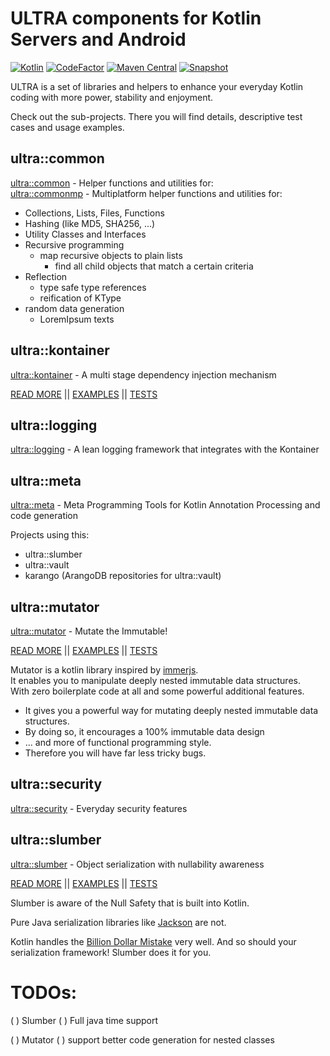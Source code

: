# ULTRA components for Kotlin Servers and Android

[![Kotlin](https://img.shields.io/badge/Kotlin-1.5.31-success.svg)](https://kotlinlang.org/docs/releases.html)
[![CodeFactor](https://www.codefactor.io/repository/github/peekandpoke/ultra/badge)](https://www.codefactor.io/repository/github/peekandpoke/ultra)
[![Maven Central](https://shields.io/maven-central/v/io.peekandpoke.ultra/ultra)](https://search.maven.org/search?q=io.peekandpoke.ultra)
[![Snapshot](https://shields.io/nexus/s/io.peekandpoke.ultra/ultra?server=https%3A%2F%2Fs01.oss.sonatype.org)](https://s01.oss.sonatype.org/content/repositories/snapshots/io/peekandpoke/ultra/)

ULTRA is a set of libraries and helpers to enhance your everyday Kotlin coding with more power, stability and enjoyment.

Check out the sub-projects. There you will find details, descriptive test cases and usage examples.

## ultra::common

[ultra::common](common/README.MD) - Helper functions and utilities for:  
[ultra::commonmp](commonmp/README.MD) - Multiplatform helper functions and utilities for:

- Collections, Lists, Files, Functions
- Hashing (like MD5, SHA256, ...)
- Utility Classes and Interfaces
- Recursive programming
  - map recursive objects to plain lists
    - find all child objects that match a certain criteria   
- Reflection
    - type safe type references
    - reification of KType
- random data generation
    - LoremIpsum texts 

## ultra::kontainer

[ultra::kontainer](kontainer/README.MD) - A multi stage dependency injection mechanism

[READ MORE](kontainer/README.MD) ||
[EXAMPLES](kontainer/docs/ultra::docs/index.md) ||
[TESTS](kontainer/src/test/kotlin)

## ultra::logging

[ultra::logging](logging/README.MD) - A lean logging framework that integrates with the Kontainer

## ultra::meta

[ultra::meta](meta/README.MD) - Meta Programming Tools for Kotlin Annotation Processing and code generation

Projects using this:

- ultra::slumber
- ultra::vault
- karango (ArangoDB repositories for ultra::vault)

## ultra::mutator

[ultra::mutator](mutator/README.MD) - Mutate the Immutable!

[READ MORE](mutator/README.MD) ||
[EXAMPLES](mutator/docs/ultra::docs/index.md) ||
[TESTS](mutator/src/test/kotlin)

Mutator is a kotlin library inspired by [immerjs](https://github.com/immerjs/immer).  
It enables you to manipulate deeply nested immutable data structures.  
With zero boilerplate code at all and some powerful additional features.

- It gives you a powerful way for mutating deeply nested immutable data structures.
- By doing so, it encourages a 100% immutable data design
- ... and more of functional programming style.
- Therefore you will have far less tricky bugs.

## ultra::security

[ultra::security](security/README.MD) - Everyday security features

## ultra::slumber

[ultra::slumber](slumber/README.MD) - Object serialization with nullability awareness

[READ MORE](slumber/README.MD) ||
[EXAMPLES](mutator/docs/ultra::docs/index.md) ||
[TESTS](mutator/src/test/kotlin)

Slumber is aware of the Null Safety that is built into Kotlin.

Pure Java serialization libraries like [Jackson](https://github.com/FasterXML/jackson) are not.

Kotlin handles the [Billion Dollar Mistake](https://en.wikipedia.org/wiki/Tony_Hoare#Apologies_and_retractions)
very well. And so should your serialization framework! Slumber does it for you.

# TODOs:

( ) Slumber
  ( ) Full java time support 

( ) Mutator
  ( ) support better code generation for nested classes
